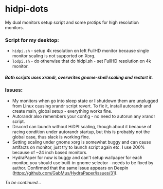 # hidpi-dots
My dual monitors setup script and some protips for high resolution monitors.

### Script for my desktop:
* `hidpi.sh` - setup 4k resolution on left FullHD monitor because single 
monitor scaling is not supported on Xorg.
* `lodpi.sh` - do otherwise that do hidpi.sh - set FullHD resolution on 4k monitor.

##### Both scripts uses xrandr, overwrites gnome-shell scaling and restart it.

### Issues:
* My monitors when go into sleep state or I shutdown them are unplugged 
from Linux causing xrandr script revert. To fix it, install autorandr 
and create main, global setup - everything works fine.
* Autorandr also remembers your config - no need to autorun any xrandr script.
* Discord can launch without HiDPI scaling, though about it because of
racing condition under autorandr startup, but this is probably not the
global case, thus slack is working fine.
* Setting scaling under gnome xorg is somewhat buggy and can cause 
artifacts on monitor, just try to launch script again etc.
I use 200% because of ~24 inch based monitors.
* HydraPaper for now is buggy and can't setup wallpaper for each 
monitor, you should use built-in gnome selector - needs to be fixed by 
author. Confirmed that the same issue appears on Deepin 
(https://github.com/GabMus/HydraPaper/issues/31).

*To be continued...*
